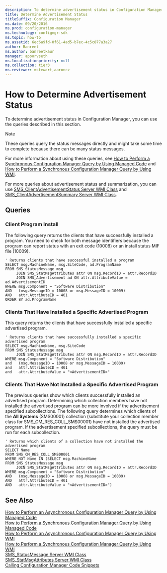 ```yaml
---
description: To determine advertisement status in Configuration Manager, you can use the queries described in this section.
title: Determine Advertisement Status
titleSuffix: Configuration Manager
ms.date: 09/20/2016
ms.prod: configuration-manager
ms.technology: configmgr-sdk
ms.topic: how-to
ms.assetid: 6ec6a9fd-0f61-4ad5-b7ec-4c5c877a3a27
author: Banreet
ms.author: banreetkaur
manager: apoorvseth
ms.localizationpriority: null
ms.collection: tier3
ms.reviewer: mstewart,aaroncz 
---
```

# How to Determine Advertisement Status
To determine advertisement status in Configuration Manager, you can use the queries described in this section.  

> [!NOTE]
>  These queries query the status messages directly and might take some time to complete because there can be many status messages.  
>   
>  For more information about using these queries, see [How to Perform a Synchronous Configuration Manager Query by Using Managed Code](../../../../develop/core/understand/how-to-perform-a-synchronous-configuration-manager-query-by-using-managed-code.md) and [How to Perform a Synchronous Configuration Manager Query by Using WMI](../../../../develop/core/understand/how-to-perform-a-synchronous-configuration-manager-query-by-using-wmi.md).  
>   
>  For more queries about advertisement status and summarization, you can use [SMS_ClientAdvertisementStatus Server WMI Class](../../../../develop/reference/core/servers/configure/sms_clientadvertisementstatus-server-wmi-class.md) and [SMS_ClientAdvertisementSummary Server WMI Class](../../../../develop/reference/core/servers/configure/sms_clientadvertisementsummary-server-wmi-class.md).  

## Queries  

### Client Program Install  
 The following query returns the clients that have successfully installed a program. You need to check for both message identifiers because the program can report status with an exit code (10008) or an install status MIF file (10009).  

```  
' Returns clients that have successful installed a program  
SELECT msg.MachineName, msg.SiteCode, ad.ProgramName  
FROM SMS_StatusMessage msg  
     JOIN SMS_StatMsgAttributes attr ON msg.RecordID = attr.RecordID  
     JOIN SMS_Advertisement ad ON attr.AttributeValue = ad.AdvertisementID  
WHERE msg.Component = "Software Distribution"  
AND   (msg.MessageID = 10008 or msg.MessageID = 10009)  
AND   attr.AttributeID = 401  
ORDER BY ad.ProgramName  
```  

### Clients That Have Installed a Specific Advertised Program  
 This query returns the clients that have successfully installed a specific advertised program.  

```  
' Returns clients that have successfully installed a specific advertised program  
SELECT msg.MachineName, msg.SiteCode  
FROM SMS_StatusMessage msg  
     JOIN SMS_StatMsgAttributes attr ON msg.RecordID = attr.RecordID  
WHERE msg.Component = "Software Distribution"  
and   (msg.MessageID = 10008 or msg.MessageID = 10009)  
and   attr.AttributeID = 401  
and   attr.AttributeValue = "<AdvertisementID>"  
```  

### Clients That Have Not Installed a Specific Advertised Program  
 The previous queries show which clients successfully installed an advertised program. Determining which collection members have not installed the advertised program can be more involved if the advertisement specified subcollections. The following query determines which clients of the **All Systems** (SMS00001) collection (substitute your collection member class for SMS_CM_RES_COLL_SMS00001) have not installed the advertised program. If the advertisement specified subcollections, the query must be run for each subcollection.  

```  
' Returns which clients of a collection have not installed the advertised program  
SELECT Name  
FROM SMS_CM_RES_COLL_SMS00001  
WHERE NOT Name IN (SELECT msg.MachineName   
FROM SMS_StatusMessage msg  
     JOIN SMS_StatMsgAttributes attr ON msg.RecordID = attr.RecordID  
WHERE msg.Component = "Software Distribution"  
AND   (msg.MessageID = 10008 or msg.MessageID = 10009)  
AND   attr.AttributeID = 401  
AND   attr.AttributeValue = "<AdvertisementID>")  
```  

## See Also  
 [How to Perform an Asynchronous Configuration Manager Query by Using Managed Code](../../../../develop/core/understand/how-to-perform-an-asynchronous-query-by-using-managed-code.md)   
 [How to Perform a Synchronous Configuration Manager Query by Using Managed Code](../../../../develop/core/understand/how-to-perform-a-synchronous-configuration-manager-query-by-using-managed-code.md)   
 [How to Perform an Asynchronous Configuration Manager Query by Using WMI](../../../../develop/core/understand/how-to-perform-an-asynchronous-configuration-manager-query-by-using-wmi.md)   
 [How to Perform a Synchronous Configuration Manager Query by Using WMI](../../../../develop/core/understand/how-to-perform-a-synchronous-configuration-manager-query-by-using-wmi.md)   
 [SMS_StatusMessage Server WMI Class](../../../../develop/reference/core/servers/manage/sms_statusmessage-server-wmi-class.md)   
 [SMS_StatMsgAttributes Server WMI Class](../../../../develop/reference/core/servers/manage/sms_statmsgattributes-server-wmi-class.md)   
 [Calling Configuration Manager Code Snippets](../../../../develop/core/understand/calling-code-snippets.md)
